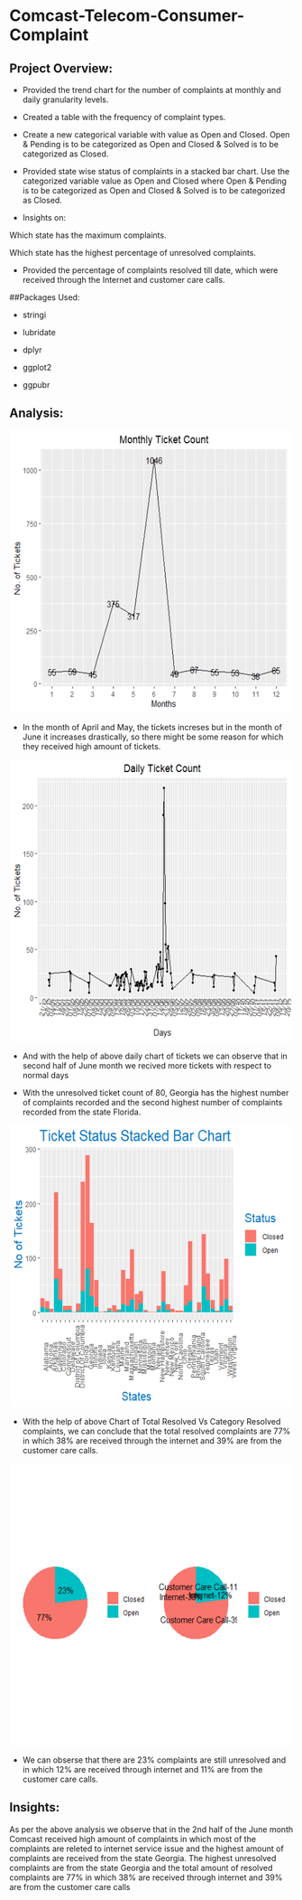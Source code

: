 # Comcast-Telecom-Consumer-Complaint

## Project Overview:

- Provided the trend chart for the number of complaints at monthly and daily granularity levels.

- Created a table with the frequency of complaint types.

- Create a new categorical variable with value as Open and Closed. Open & Pending is to be categorized as Open and Closed & Solved is to be categorized as Closed.

- Provided state wise status of complaints in a stacked bar chart. Use the categorized variable value as Open and Closed where Open & Pending is to be categorized as Open and Closed & Solved is to be categorized as Closed.

- Insights on:

Which state has the maximum complaints.

Which state has the highest percentage of unresolved complaints.

- Provided the percentage of complaints resolved till date, which were received through the Internet and customer care calls.

##Packages Used:
- stringi

- lubridate

- dplyr

- ggplot2

 - ggpubr
 
## Analysis:

<img src='Rplot_com.png' width='500' height='500'>

- In the month of April and May, the tickets  increses but in the month of June it increases drastically, so there might be some reason for which they received high amount of tickets.

<img src='Rplot_com1.png' width='500' height='500'>

- And with the help of above daily chart of tickets we can observe that in second half of June month we recived more tickets with respect to normal days

- With the unresolved  ticket count of 80, Georgia has the highest number of complaints recorded and the second highest number of complaints recorded from the state Florida.


<img src='Rplot_com2.png' width='500' height='500'>

- With the help of above Chart of Total Resolved Vs Category Resolved complaints, we can conclude that the total resolved complaints are 77% in which 38% are received through the internet and 39% are from the customer care calls.

<img src='Rplot_com4.png' width='500' height='500'>

- We can obserse that there are 23% complaints are still unresolved and in which 12% are received through internet and 11% are from the customer care calls.

## Insights:

As per the above analysis we observe that in the 2nd half of the June month Comcast received high amount of complaints in which most of the complaints are releted to 
internet service issue and the highest amount of complaints are received from the state Georgia. The highest unresolved complaints are from the state Georgia and the total
 amount of resolved complaints are 77% in which 38% are received through internet and 39% are from the customer care calls


